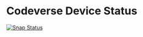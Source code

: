 # Codeverse Device Status

[![Snap Status](https://build.snapcraft.io/badge/americademy/device-status-snap.svg)](https://build.snapcraft.io/user/americademy/device-status-snap)

